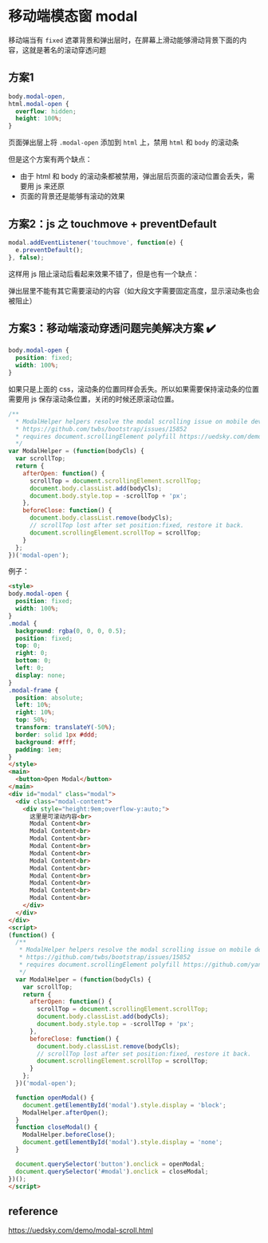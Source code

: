 # 移动端模态窗 modal

移动端当有 `fixed` 遮罩背景和弹出层时，在屏幕上滑动能够滑动背景下面的内容，这就是著名的滚动穿透问题

## 方案1

```css
body.modal-open,
html.modal-open {
  overflow: hidden;
  height: 100%;
}
```

页面弹出层上将 `.modal-open` 添加到 `html` 上，禁用 `html` 和 `body` 的滚动条

但是这个方案有两个缺点：

* 由于 html 和 body 的滚动条都被禁用，弹出层后页面的滚动位置会丢失，需要用 js 来还原
* 页面的背景还是能够有滚动的效果

## 方案2：js 之 touchmove + preventDefault

```javascript
modal.addEventListener('touchmove', function(e) {
  e.preventDefault();
}, false);
```

这样用 js 阻止滚动后看起来效果不错了，但是也有一个缺点：

弹出层里不能有其它需要滚动的内容（如大段文字需要固定高度，显示滚动条也会被阻止）

## 方案3：移动端滚动穿透问题完美解决方案 ✔️

```css
body.modal-open {
  position: fixed;
  width: 100%;
}
```

如果只是上面的 css，滚动条的位置同样会丢失。所以如果需要保持滚动条的位置需要用 js 保存滚动条位置，关闭的时候还原滚动位置。

```javascript
/**
  * ModalHelper helpers resolve the modal scrolling issue on mobile devices
  * https://github.com/twbs/bootstrap/issues/15852
  * requires document.scrollingElement polyfill https://uedsky.com/demo/src/polyfills/document.scrollingElement.js
  */
var ModalHelper = (function(bodyCls) {
  var scrollTop;
  return {
    afterOpen: function() {
      scrollTop = document.scrollingElement.scrollTop;
      document.body.classList.add(bodyCls);
      document.body.style.top = -scrollTop + 'px';
    },
    beforeClose: function() {
      document.body.classList.remove(bodyCls);
      // scrollTop lost after set position:fixed, restore it back.
      document.scrollingElement.scrollTop = scrollTop;
    }
  };
})('modal-open');
```

例子：

```html
<style>
body.modal-open {
  position: fixed;
  width: 100%;
}
.modal {
  background: rgba(0, 0, 0, 0.5);
  position: fixed;
  top: 0;
  right: 0;
  bottom: 0;
  left: 0;
  display: none;
}
.modal-frame {
  position: absolute;
  left: 10%;
  right: 10%;
  top: 50%;
  transform: translateY(-50%);
  border: solid 1px #ddd;
  background: #fff;
  padding: 1em;
}
</style>
<main>
  <button>Open Modal</button>
</main>
<div id="modal" class="modal">
  <div class="modal-content">
    <div style="height:9em;overflow-y:auto;">
      这里是可滚动内容<br>
      Modal Content<br>
      Modal Content<br>
      Modal Content<br>
      Modal Content<br>
      Modal Content<br>
      Modal Content<br>
      Modal Content<br>
      Modal Content<br>
      Modal Content<br>
      Modal Content<br>
      Modal Content<br>
    </div>
  </div>
</div>
<script>
(function() {
  /**
   * ModalHelper helpers resolve the modal scrolling issue on mobile devices
   * https://github.com/twbs/bootstrap/issues/15852
   * requires document.scrollingElement polyfill https://github.com/yangg/scrolling-element
   */
  var ModalHelper = (function(bodyCls) {
    var scrollTop;
    return {
      afterOpen: function() {
        scrollTop = document.scrollingElement.scrollTop;
        document.body.classList.add(bodyCls);
        document.body.style.top = -scrollTop + 'px';
      },
      beforeClose: function() {
        document.body.classList.remove(bodyCls);
        // scrollTop lost after set position:fixed, restore it back.
        document.scrollingElement.scrollTop = scrollTop;
      }
    };
  })('modal-open');

  function openModal() {
    document.getElementById('modal').style.display = 'block';
    ModalHelper.afterOpen();
  }
  function closeModal() {
    ModalHelper.beforeClose();
    document.getElementById('modal').style.display = 'none';
  }

  document.querySelector('button').onclick = openModal;
  document.querySelector('#modal').onclick = closeModal;
})();
</script>
```

## reference

<https://uedsky.com/demo/modal-scroll.html>
